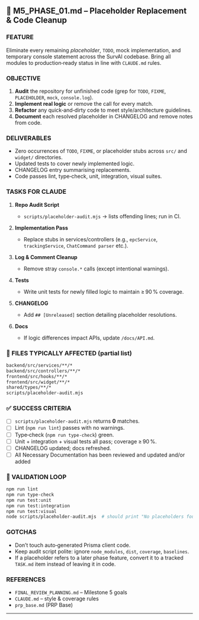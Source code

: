 ## 🚀 M5\_PHASE\_01.md – Placeholder Replacement & Code Cleanup

### FEATURE

Eliminate every remaining *placeholder*, `TODO`, mock implementation, and temporary console statement across the SurvAI codebase. Bring all modules to production‑ready status in line with `CLAUDE.md` rules.

### OBJECTIVE

1. **Audit** the repository for unfinished code (grep for `TODO`, `FIXME`, `PLACEHOLDER`, `mock`, `console.log`).
2. **Implement real logic** or remove the call for every match.
3. **Refactor** any quick‑and‑dirty code to meet style/architecture guidelines.
4. **Document** each resolved placeholder in CHANGELOG and remove notes from code.

### DELIVERABLES

* Zero occurrences of `TODO`, `FIXME`, or placeholder stubs across `src/` and `widget/` directories.
* Updated tests to cover newly implemented logic.
* CHANGELOG entry summarising replacements.
* Code passes lint, type‑check, unit, integration, visual suites.

### TASKS FOR CLAUDE

1. **Repo Audit Script**

   * `scripts/placeholder-audit.mjs` → lists offending lines; run in CI.
2. **Implementation Pass**

   * Replace stubs in services/controllers (e.g., `epcService`, `trackingService`, `ChatCommand parser` etc.).
3. **Log & Comment Cleanup**

   * Remove stray `console.*` calls (except intentional warnings).
4. **Tests**

   * Write unit tests for newly filled logic to maintain ≥ 90 % coverage.
5. **CHANGELOG**

   * Add `## [Unreleased]` section detailing placeholder resolutions.
6. **Docs**

   * If logic differences impact APIs, update `/docs/API.md`.

### 📁 FILES TYPICALLY AFFECTED (partial list)

```bash
backend/src/services/**/*
backend/src/controllers/**/*
frontend/src/hooks/**/*
frontend/src/widget/**/*
shared/types/**/*
scripts/placeholder-audit.mjs
```

### ✅ SUCCESS CRITERIA

* [ ] `scripts/placeholder-audit.mjs` returns **0** matches.
* [ ] Lint (`npm run lint`) passes with no warnings.
* [ ] Type‑check (`npm run type-check`) green.
* [ ] Unit + integration + visual tests all pass; coverage ≥ 90 %.
* [ ] CHANGELOG updated; docs refreshed.
* [ ] All Necessary Documentation has been reviewed and updated and/or added

### 🧪 VALIDATION LOOP

```bash
npm run lint
npm run type-check
npm run test:unit
npm run test:integration
npm run test:visual
node scripts/placeholder-audit.mjs  # should print "No placeholders found."
```

### GOTCHAS

* Don’t touch auto‑generated Prisma client code.
* Keep audit script polite: ignore `node_modules`, `dist`, `coverage`, `baselines`.
* If a placeholder refers to a later phase feature, convert it to a tracked `TASK.md` item instead of leaving it in code.

### REFERENCES

* `FINAL_REVIEW_PLANNING.md` – Milestone 5 goals
* `CLAUDE.md` – style & coverage rules
* `prp_base.md` (PRP Base)
---

